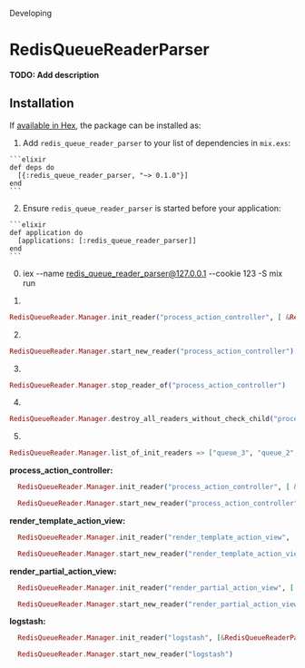 Developing

# RedisQueueReaderParser

**TODO: Add description**

## Installation

If [available in Hex](https://hex.pm/docs/publish), the package can be installed as:

  1. Add `redis_queue_reader_parser` to your list of dependencies in `mix.exs`:

    ```elixir
    def deps do
      [{:redis_queue_reader_parser, "~> 0.1.0"}]
    end
    ```

  2. Ensure `redis_queue_reader_parser` is started before your application:

    ```elixir
    def application do
      [applications: [:redis_queue_reader_parser]]
    end
    ```



0) iex --name redis_queue_reader_parser@127.0.0.1 --cookie 123  -S mix run


1)
```elixir
RedisQueueReader.Manager.init_reader("process_action_controller", [ &RedisQueueReaderParser.Parsers.read_from_redis_json_action_controller_loggers/0, &RedisQueueReaderParser.Parsers.parse_json_action_controller_loggers/1 ] )
```


2) 
```elixir
RedisQueueReader.Manager.start_new_reader("process_action_controller")
```

3) 
```elixir
RedisQueueReader.Manager.stop_reader_of("process_action_controller")
```

4) 
```elixir
RedisQueueReader.Manager.destroy_all_readers_without_check_child("process_action_controller")
```

5) 
```elixir
RedisQueueReader.Manager.list_of_init_readers => ["queue_3", "queue_2", "process_action_controller"]
```


**process_action_controller:** 
```elixir
  RedisQueueReader.Manager.init_reader("process_action_controller", [ &RedisQueueReaderParser.Parsers.read_from_redis_json_action_controller_loggers?/0, &RedisQueueReaderParser.Parsers.parse_json_action_controller_loggers/1 ] )

  RedisQueueReader.Manager.start_new_reader("process_action_controller")

```

**render_template_action_view:** 
```elixir
  RedisQueueReader.Manager.init_reader("render_template_action_view", [ &RedisQueueReaderParser.Parsers.read_from_redis_json_render_template_action_view?/0, &RedisQueueReaderParser.Parsers.parse_json_render_template_action_view/1 ] )

  RedisQueueReader.Manager.start_new_reader("render_template_action_view")
```

**render_partial_action_view:**
```elixir
  RedisQueueReader.Manager.init_reader("render_partial_action_view", [ &RedisQueueReaderParser.Parsers.read_from_redis_json_render_partial_action_view?/0, &RedisQueueReaderParser.Parsers.parse_json_render_partial_action_view/1 ] )

  RedisQueueReader.Manager.start_new_reader("render_partial_action_view")
```

**logstash:**
```elixir
  RedisQueueReader.Manager.init_reader("logstash", [&RedisQueueReaderParser.Parsers.read_from_redis_json_logstash?/0 ,  &RedisQueueReaderParser.Parsers.parse_json_json_logstash/1 ] )

  RedisQueueReader.Manager.start_new_reader("logstash")
```